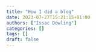 ```yaml
---
title: "How I did a blog"
date: 2023-07-27T15:21:15+01:00
authors: ["Issac Dowling"]
categories: []
tags: []
draft: false
---
```


